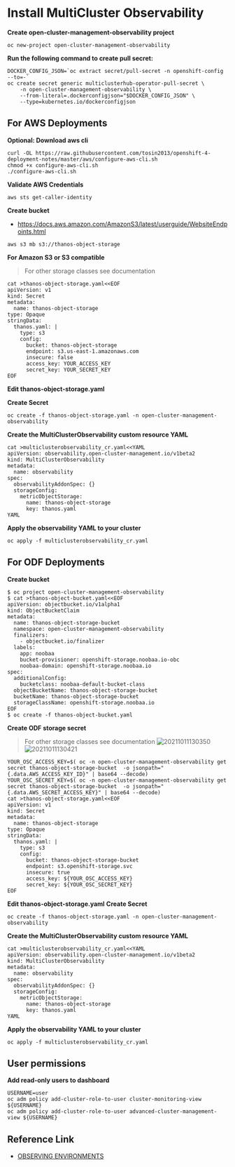 # Install MultiCluster Observability  

**Create open-cluster-management-observability  project** 
```
oc new-project open-cluster-management-observability 
```

**Run the following command to create pull secret:**
```
DOCKER_CONFIG_JSON=`oc extract secret/pull-secret -n openshift-config --to=-`
oc create secret generic multiclusterhub-operator-pull-secret \
    -n open-cluster-management-observability \
    --from-literal=.dockerconfigjson="$DOCKER_CONFIG_JSON" \
    --type=kubernetes.io/dockerconfigjson
```

## For AWS Deployments
**Optional: Download aws cli**
```
curl -OL https://raw.githubusercontent.com/tosin2013/openshift-4-deployment-notes/master/aws/configure-aws-cli.sh
chmod +x configure-aws-cli.sh
./configure-aws-cli.sh
```

**Validate AWS Credentials**
```
aws sts get-caller-identity 
```

**Create bucket**
* https://docs.aws.amazon.com/AmazonS3/latest/userguide/WebsiteEndpoints.html
```
aws s3 mb s3://thanos-object-storage
```


**For Amazon S3 or S3 compatible**
> For other storage classes see documentation 
```
cat >thanos-object-storage.yaml<<EOF
apiVersion: v1
kind: Secret
metadata:
  name: thanos-object-storage
type: Opaque
stringData:
  thanos.yaml: |
    type: s3
    config:
      bucket: thanos-object-storage
      endpoint: s3.us-east-1.amazonaws.com
      insecure: false
      access_key: YOUR_ACCESS_KEY
      secret_key: YOUR_SECRET_KEY
EOF
```

**Edit thanos-object-storage.yaml**

**Create Secret**
```
oc create -f thanos-object-storage.yaml -n open-cluster-management-observability
```

**Create the MultiClusterObservability custom resource YAML**
```
cat >multiclusterobservability_cr.yaml<<YAML
apiVersion: observability.open-cluster-management.io/v1beta2
kind: MultiClusterObservability
metadata:
  name: observability
spec:
  observabilityAddonSpec: {}
  storageConfig:
    metricObjectStorage:
      name: thanos-object-storage
      key: thanos.yaml
YAML
```

**Apply the observability YAML to your cluster**
```
oc apply -f multiclusterobservability_cr.yaml
```

## For ODF Deployments


**Create bucket**
```
$ oc project open-cluster-management-observability 
$ cat >thanos-object-bucket.yaml<<EOF
apiVersion: objectbucket.io/v1alpha1
kind: ObjectBucketClaim
metadata:
  name: thanos-object-storage-bucket
  namespace: open-cluster-management-observability 
  finalizers:
    - objectbucket.io/finalizer
  labels:
    app: noobaa
    bucket-provisioner: openshift-storage.noobaa.io-obc
    noobaa-domain: openshift-storage.noobaa.io
spec:
  additionalConfig:
    bucketclass: noobaa-default-bucket-class
  objectBucketName: thanos-object-storage-bucket
  bucketName: thanos-object-storage-bucket
  storageClassName: openshift-storage.noobaa.io
EOF
$ oc create -f thanos-object-bucket.yaml
```


**Create ODF storage secret**
> For other storage classes see documentation 
![20211011130350](https://i.imgur.com/CL8E1Wo.png)
![20211011130421](https://i.imgur.com/1jgOHnz.png)
```
YOUR_OSC_ACCESS_KEY=$( oc -n open-cluster-management-observability get secret thanos-object-storage-bucket  -o jsonpath="{.data.AWS_ACCESS_KEY_ID}" | base64 --decode)
YOUR_OSC_SECRET_KEY=$( oc -n open-cluster-management-observability get secret thanos-object-storage-bucket  -o jsonpath="{.data.AWS_SECRET_ACCESS_KEY}" | base64 --decode)
cat >thanos-object-storage.yaml<<EOF
apiVersion: v1
kind: Secret
metadata:
  name: thanos-object-storage
type: Opaque
stringData:
  thanos.yaml: |
    type: s3
    config:
      bucket: thanos-object-storage-bucket
      endpoint: s3.openshift-storage.svc
      insecure: true
      access_key: ${YOUR_OSC_ACCESS_KEY}
      secret_key: ${YOUR_OSC_SECRET_KEY}
EOF
```
**Edit thanos-object-storage.yaml**
**Create Secret**
```
oc create -f thanos-object-storage.yaml -n open-cluster-management-observability
```

**Create the MultiClusterObservability custom resource YAML**
```
cat >multiclusterobservability_cr.yaml<<YAML
apiVersion: observability.open-cluster-management.io/v1beta2
kind: MultiClusterObservability
metadata:
  name: observability
spec:
  observabilityAddonSpec: {}
  storageConfig:
    metricObjectStorage:
      name: thanos-object-storage
      key: thanos.yaml
YAML
```

**Apply the observability YAML to your cluster**
```
oc apply -f multiclusterobservability_cr.yaml
```

## User permissions

**Add read-only users to dashboard**
``` 
USERNAME=user
oc adm policy add-cluster-role-to-user cluster-monitoring-view  ${USERNAME}
oc adm policy add-cluster-role-to-user advanced-cluster-management-view ${USERNAME}
```

## Reference Link
* [OBSERVING ENVIRONMENTS](https://access.redhat.com/documentation/en-us/red_hat_advanced_cluster_management_for_kubernetes/2.3/html/observability/index)
